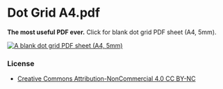 # Dot Grid A4.pdf

**The most useful PDF ever.** Click for blank dot grid PDF sheet (A4, 5mm).

[![A blank dot grid PDF sheet (A4, 5mm)](https://github.com/eppz/Dot_Grid_A4/blob/master/Dot%20Grid%20A4%20Mockup.png)](https://github.com/eppz/Dot_Grid_A4/raw/master/Dot%20Grid%20A4.pdf)

### License

* [Creative Commons Attribution-NonCommercial 4.0 CC BY-NC](https://creativecommons.org/licenses/by-nc/4.0/legalcode)
